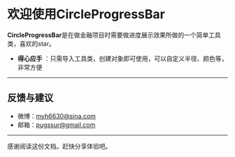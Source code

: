 # 欢迎使用CircleProgressBar
**CircleProgressBar**是在做金融项目时需要做进度展示效果所做的一个简单工具类，喜欢的star。
 
- **得心应手** ：只需导入工具类，创建对象即可使用，可以自定义半径、颜色等，非常方便

-------------------

## 反馈与建议
- 微博：myh6630@sina.com
- 邮箱：<pugssur@gmail.com>

---------
感谢阅读这份文档。赶快分享体验吧。
